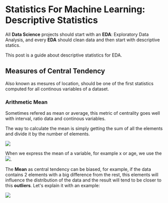 # Statistics For Machine Learning: Descriptive Statistics

All **Data Science** projects should start with an **EDA**: Exploratory Data Analysis, and every **EDA** should clean data and then start with descriptive statics.

This post is a guide about descriptive statistics for EDA.

## Measures of Central Tendency

Also known as mesures of location, should be one of the first statistics computed for all continous variables of a dataset.

### Arithmetic Mean

Sometimes refered as mean or average, this metric of centrality goes well with interval, ratio data and continous variables.

The way to calculate the mean is simply getting the sum of all the elements and divide it by the number of elements.

<img src="https://render.githubusercontent.com/render/math?math=%24%5Cmu%20%3D%20%5Cfrac%7B1%7D%7Bn%7D%20%5Csum_%7Bi%3D1%7D%5E%7Bn%7Dx_%7Bi%7D%24">

When we express the mean of a variable, for example x or age, we use the <img src="https://render.githubusercontent.com/render/math?math=%24%5Coverline%7Bx%7D%2C%20%5Coverline%7Bage%7D%24">.

The **Mean** as central tendency can be biased, for example, if the data contains 2 elements with a big difference from the rest, this elements will influence the distribution of the data and the result will tend to be closer to this **outliers**. Let's explain it with an example:

<img src="https://render.githubusercontent.com/render/math?math=Case%201%2C%20%24x%20%3D%20(-2%2C2%2C3%2C5)%20%5Crightarrow%20%5Ccoverline%7Bx%7D%20%3D%20%5Cfrac%7B8%7D%7B4%7D%20%3D%202%24%20%0A%5Cnewline%0ACase%202%2C%20%24x%20%3D%20(-50%2C2%2C3%2C5)%20%5Crightarrow%20%5Ccoverline%7Bx%7D%20%3D%20%5Cfrac%7B-40%7D%7B4%7D%20%3D%20-10%24%20">




